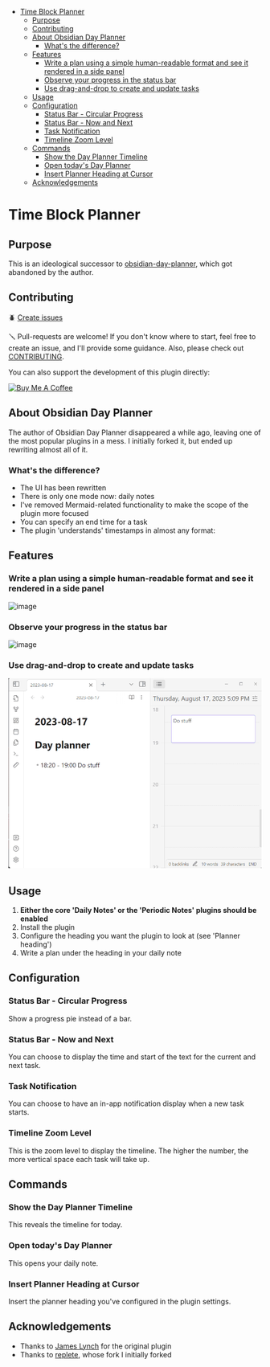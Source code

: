 - [Time Block Planner](#time-block-planner)
  - [Purpose](#purpose)
  - [Contributing](#contributing)
  - [About Obsidian Day Planner](#about-obsidian-day-planner)
    - [What's the difference?](#whats-the-difference)
  - [Features](#features)
    - [Write a plan using a simple human-readable format and see it rendered in a side panel](#write-a-plan-using-a-simple-human-readable-format-and-see-it-rendered-in-a-side-panel)
    - [Observe your progress in the status bar](#observe-your-progress-in-the-status-bar)
    - [Use drag-and-drop to create and update tasks](#use-drag-and-drop-to-create-and-update-tasks)
  - [Usage](#usage)
  - [Configuration](#configuration)
    - [Status Bar - Circular Progress](#status-bar---circular-progress)
    - [Status Bar - Now and Next](#status-bar---now-and-next)
    - [Task Notification](#task-notification)
    - [Timeline Zoom Level](#timeline-zoom-level)
  - [Commands](#commands)
    - [Show the Day Planner Timeline](#show-the-day-planner-timeline)
    - [Open today's Day Planner](#open-todays-day-planner)
    - [Insert Planner Heading at Cursor](#insert-planner-heading-at-cursor)
  - [Acknowledgements](#acknowledgements)

# Time Block Planner

## Purpose

This is an ideological successor to [obsidian-day-planner](https://github.com/lynchjames/obsidian-day-planner), which
got abandoned by the author.

## Contributing

🪲 [Create issues](https://github.com/ivan-lednev/obsidian-day-planner/issues)

🪛 Pull-requests are welcome! If you don't know where to start, feel free to create an issue, and I'll provide some
guidance. Also, please check out [CONTRIBUTING](./CONTRIBUTING.md).

You can also support the development of this plugin directly:

<a href="https://www.buymeacoffee.com/machineelf" target="_blank"><img src="https://cdn.buymeacoffee.com/buttons/v2/default-yellow.png" alt="Buy Me A Coffee" style="height: 60px !important;width: 217px !important;" ></a>

## About Obsidian Day Planner

The author of Obsidian Day Planner disappeared a while ago, leaving one of the most popular plugins in a mess. I
initially forked it, but ended up rewriting almost all of it.

### What's the difference?

- The UI has been rewritten
- There is only one mode now: daily notes
- I've removed Mermaid-related functionality to make the scope of the plugin more focused
- You can specify an end time for a task
- The plugin 'understands' timestamps in almost any format:

## Features

### Write a plan using a simple human-readable format and see it rendered in a side panel

![image](https://github.com/ivan-lednev/obsidian-day-planner/assets/41428836/92a9e7a6-e71f-4a84-b533-ee24e075be8b)

### Observe your progress in the status bar

![image](https://github.com/ivan-lednev/obsidian-day-planner/assets/41428836/0acf9def-6225-4174-9070-4450ae17fa79)

### Use drag-and-drop to create and update tasks

![](assets/dnd-demo.gif)

## Usage

1. **Either the core 'Daily Notes' or the 'Periodic Notes' plugins should be enabled**
1. Install the plugin
1. Configure the heading you want the plugin to look at (see 'Planner heading')
1. Write a plan under the heading in your daily note

## Configuration

### Status Bar - Circular Progress

Show a progress pie instead of a bar.

### Status Bar - Now and Next

You can choose to display the time and start of the text for the current and next task.

### Task Notification

You can choose to have an in-app notification display when a new task starts.

### Timeline Zoom Level

This is the zoom level to display the timeline. The higher the number, the more vertical space each task will take up.

## Commands

### Show the Day Planner Timeline

This reveals the timeline for today.

### Open today's Day Planner

This opens your daily note.

### Insert Planner Heading at Cursor

Insert the planner heading you've configured in the plugin settings.

## Acknowledgements

- Thanks to [James Lynch](https://github.com/lynchjames) for the original plugin
- Thanks to [replete](https://github.com/replete), whose fork I initially forked
